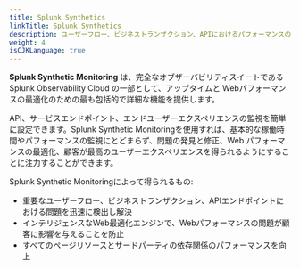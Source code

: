 ```yaml
---
title: Splunk Synthetics
linkTitle: Splunk Synthetics
description: ユーザーフロー、ビジネストランザクション、APIにおけるパフォーマンスの問題を積極的に発見、修正し、より良いデジタル体験を提供します。
weight: 4
isCJKLanguage: true
---
```


**Splunk Synthetic Monitoring** は、完全なオブザーバビリティスイートである Splunk Observability Cloud の一部として、アップタイムと Webパフォーマンスの最適化のための最も包括的で詳細な機能を提供します。

API、サービスエンドポイント、エンドユーザーエクスペリエンスの監視を簡単に設定できます。Splunk Synthetic Monitoringを使用すれば、基本的な稼働時間やパフォーマンスの監視にとどまらず、問題の発見と修正、Web パフォーマンスの最適化、顧客が最高のユーザーエクスペリエンスを得られるようにすることに注力することができます。

Splunk Synthetic Monitoringによって得られるもの:

- 重要なユーザーフロー、ビジネストランザクション、APIエンドポイントにおける問題を迅速に検出し解決
- インテリジェンスなWeb最適化エンジンで、Webパフォーマンスの問題が顧客に影響を与えることを防止
- すべてのページリソースとサードパーティの依存関係のパフォーマンスを向上
